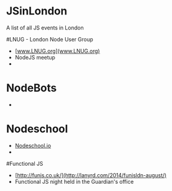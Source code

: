 JSinLondon
==========

A list of all JS events in London

#LNUG - London Node User Group
* [www.LNUG.org](www.LNUG.org)
* NodeJS meetup
* 

# NodeBots
*

# Nodeschool
* [Nodeschool.io](www.nodeschool.io)
* 

#Functional JS
* [http://funjs.co.uk/](http://lanyrd.com/2014/funjsldn-august/)
* Functional JS night held in the Guardian's office
